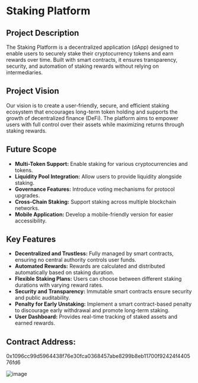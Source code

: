 # Staking Platform

## Project Description
The Staking Platform is a decentralized application (dApp) designed to enable users to securely stake their cryptocurrency tokens and earn rewards over time. Built with smart contracts, it ensures transparency, security, and automation of staking rewards without relying on intermediaries.

## Project Vision
Our vision is to create a user-friendly, secure, and efficient staking ecosystem that encourages long-term token holding and supports the growth of decentralized finance (DeFi). The platform aims to empower users with full control over their assets while maximizing returns through staking rewards.

## Future Scope
- **Multi-Token Support:** Enable staking for various cryptocurrencies and tokens.
- **Liquidity Pool Integration:** Allow users to provide liquidity alongside staking.
- **Governance Features:** Introduce voting mechanisms for protocol upgrades.
- **Cross-Chain Staking:** Support staking across multiple blockchain networks.
- **Mobile Application:** Develop a mobile-friendly version for easier accessibility.

## Key Features
- **Decentralized and Trustless:** Fully managed by smart contracts, ensuring no central authority controls user funds.
- **Automated Rewards:** Rewards are calculated and distributed automatically based on staking duration.
- **Flexible Staking Plans:** Users can choose between different staking durations with varying reward rates.
- **Security and Transparency:** Immutable smart contracts ensure security and public auditability.
- **Penalty for Early Unstaking:** Implement a smart contract-based penalty to discourage early withdrawal and promote long-term staking.
- **User Dashboard:** Provides real-time tracking of staked assets and earned rewards.

## Contract Address:
0x1096cc99d5964438f76e30fca0368457abe8299b8eb11700f92424f440576fd6

![image](https://github.com/user-attachments/assets/8ab0fd2e-188e-429b-bfb3-68c469f4b167)
